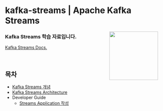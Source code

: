 # kafka-streams | Apache Kafka Streams

<img align="right" src="https://github.com/jeongwon201/kafka/assets/81132541/5b1cc944-68aa-4f12-bafc-ba62cf6dca64" width="160px"/>
<h3 align="left">Kafka Streams 학습 자료입니다.</h3>
<a href="https://kafka.apache.org/documentation/streams/">Kafka Streams Docs.</a>
<br />
<br />
<br />

## 목차

- <a href="https://github.com/jeongwon201/kafka-streams/tree/main/docs/concept">Kafka Streams 개념</a>
- <a href="https://github.com/jeongwon201/kafka-streams/tree/main/docs/architecture">Kafka Streams Architecture</a>
- Developer Guide
  - <a href="https://github.com/jeongwon201/kafka-streams/tree/main/docs/developer-guide/writing-a-streams-application">Streams Application 작성</a>
